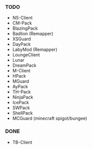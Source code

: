 ### TODO
- NS-Client
- CM-Pack
- BlazingPack
- Badlion (Remapper)
- XSGuard
- DayPack
- LabyMod (Remapper)
- LoungeClient
- Lunar
- DreamPack
- M-Client
- HPack
- MGuard
- AyPack
- TH-Pack
- NinjaPack
- IcePack
- SWPack
- ShellPack
- MCGuard (minecraft spigot/bungee)

### DONE
- TB-Client